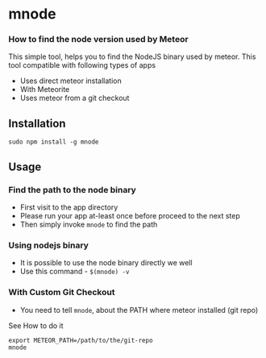 # mnode

### How to find the node version used by Meteor

This simple tool, helps you to find the NodeJS binary used by meteor. This tool compatible with following types of apps

* Uses direct meteor installation
* With Meteorite
* Uses meteor from a git checkout

## Installation

    sudo npm install -g mnode

## Usage

### Find the path to the node binary

* First visit to the app directory
* Please run your app at-least once before proceed to the next step
* Then simply invoke `mnode` to find the path

### Using nodejs binary

* It is possible to use the node binary directly we well
* Use this command - `$(mnode) -v`

### With Custom Git Checkout

* You need to tell `mnode`, about the PATH where meteor installed (git repo)

See How to do it

    export METEOR_PATH=/path/to/the/git-repo
    mnode

